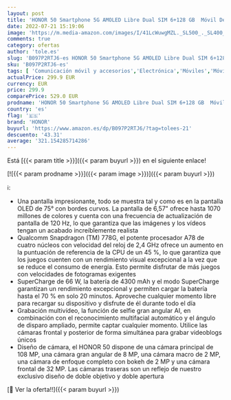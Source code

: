 ```yaml
---
layout: post
title: 'HONOR 50 Smartphone 5G AMOLED Libre Dual SIM 6+128 GB  Móvil Desbloqueado con Cámara Cuádruple de 108 MP  120 Hz Pantalla Curva de 6.57" Pulgadas  Android 11 SuperCharge de 66 W  GMS  Midnight Black'
date: 2022-07-21 15:19:06
image: 'https://m.media-amazon.com/images/I/41LcWuwgMZL._SL500_._SL400_.jpg'
comments: true
category: ofertas
author: 'tole.es'
slug: 'B097P2RTJ6-es HONOR 50 Smartphone 5G AMOLED Libre Dual SIM 6+128 GB...'
sku: 'B097P2RTJ6-es'
tags: [ 'Comunicación móvil y accesorios','Electrónica','Móviles','Móviles y smartphones libres','android','honor','🇪🇸', ]
actualPrice: 299.9 EUR
currency: EUR
price: 299.9
comparePrice: 529.0 EUR
prodname: 'HONOR 50 Smartphone 5G AMOLED Libre Dual SIM 6+128 GB  Móvil Desbloqueado con Cámara Cuádruple de 108 MP  120 Hz Pantalla Curva de 6.57" Pulgadas  Android 11 SuperCharge de 66 W  GMS  Midnight Black'
country: 'es'
flag: '🇪🇸'
brand: 'HONOR'
buyurl: 'https://www.amazon.es/dp/B097P2RTJ6/?tag=tolees-21'
descuento: '43.31'
average: '321.154285714286'
---
```


Está [{{< param title >}}]({{< param buyurl >}}) en el siguiente enlace!

[![{{< param prodname >}}]({{< param image >}})]({{< param buyurl >}})

ℹ️:

- Una pantalla impresionante, todo se muestra tal y como es en la pantalla OLED de 75° con bordes curvos. La pantalla de 6,57" ofrece hasta 1070 millones de colores y cuenta con una frecuencia de actualización de pantalla de 120 Hz, lo que garantiza que las imágenes y los vídeos tengan un acabado increíblemente realista
- Qualcomm Snapdragon (TM) 778G, el potente procesador A78 de cuatro núcleos con velocidad del reloj de 2,4 GHz ofrece un aumento en la puntuación de referencia de la CPU de un 45 %, lo que garantiza que los juegos cuenten con un rendimiento visual excepcional a la vez que se reduce el consumo de energía. Esto permite disfrutar de más juegos con velocidades de fotogramas exigentes
- SuperCharge de 66 W, la batería de 4300 mAh y el modo SuperCharge garantizan un rendimiento excepcional y permiten cargar la batería hasta el 70 % en solo 20 minutos. Aproveche cualquier momento libre para recargar su dispositivo y disfrute de él durante todo el día
- Grabación multivídeo, la función de selfie gran angular AI, en combinación con el reconocimiento multifacial automático y el ángulo de disparo ampliado, permite captar cualquier momento. Utilice las cámaras frontal y posterior de forma simultánea para grabar videoblogs únicos
- Diseño de cámara, el HONOR 50 dispone de una cámara principal de 108 MP, una cámara gran angular de 8 MP, una cámara macro de 2 MP, una cámara de enfoque completo con bokeh de 2 MP y una cámara frontal de 32 MP. Las cámaras traseras son un reflejo de nuestro exclusivo diseño de doble objetivo y doble apertura

[🛒 Ver la oferta!!]({{< param buyurl >}})
